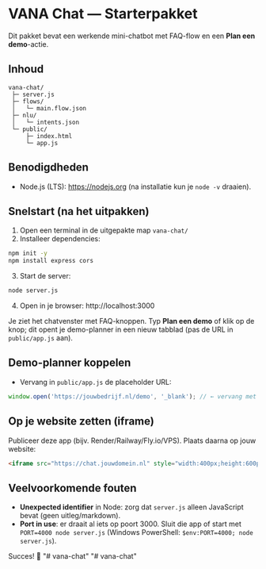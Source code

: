 # VANA Chat — Starterpakket

Dit pakket bevat een werkende mini-chatbot met FAQ-flow en een **Plan een demo**-actie.

## Inhoud
```
vana-chat/
 ├─ server.js
 ├─ flows/
 │   └─ main.flow.json
 ├─ nlu/
 │   └─ intents.json
 └─ public/
     ├─ index.html
     └─ app.js
```

## Benodigdheden
- Node.js (LTS): https://nodejs.org (na installatie kun je `node -v` draaien).

## Snelstart (na het uitpakken)
1) Open een terminal in de uitgepakte map `vana-chat/`  
2) Installeer dependencies:
```bash
npm init -y
npm install express cors
```
3) Start de server:
```bash
node server.js
```
4) Open in je browser: http://localhost:3000

Je ziet het chatvenster met FAQ-knoppen. Typ **Plan een demo** of klik op de knop; dit opent je demo-planner in een nieuw tabblad (pas de URL in `public/app.js` aan).

## Demo-planner koppelen
- Vervang in `public/app.js` de placeholder URL:
```js
window.open('https://jouwbedrijf.nl/demo', '_blank'); // ← vervang met je Cal.com/Calendly/HubSpot link
```

## Op je website zetten (iframe)
Publiceer deze app (bijv. Render/Railway/Fly.io/VPS). Plaats daarna op jouw website:
```html
<iframe src="https://chat.jouwdomein.nl" style="width:400px;height:600px;border:0;border-radius:12px;box-shadow:0 10px 30px rgba(0,0,0,.1)"></iframe>
```

## Veelvoorkomende fouten
- **Unexpected identifier** in Node: zorg dat `server.js` alleen JavaScript bevat (geen uitleg/markdown).
- **Port in use**: er draait al iets op poort 3000. Sluit die app of start met `PORT=4000 node server.js` (Windows PowerShell: `$env:PORT=4000; node server.js`).

Succes! 🚀
"# vana-chat" 
"# vana-chat" 
